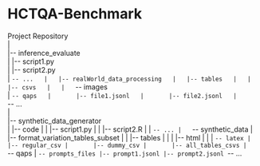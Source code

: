 # HCTQA-Benchmark

Project Repository  
|  
|-- inference_evaluate  
|   |-- script1.py  
|   |-- script2.py  
|   `-- ...  
|  
|-- realWorld_data_processing  
|   |-- tables  
|   |   |-- csvs  
|   |   `-- images  
|   `-- qaps  
|       |-- file1.jsonl  
|       |-- file2.jsonl  
|       `-- ...  
|  
|-- synthetic_data_generator  
|   |-- code
|   |   |-- script1.py
|   |   |-- script2.R
|   |   `-- ...
|   `-- synthetic_data
|       |-- format_variation_tables_subset
|       |   |-- tables
|       |   |   |-- html
|       |   |   `-- latex
|       |-- regular_csv
|       |-- dummy_csv
|       |-- all_tables_csvs
|       `-- qaps
|
`-- prompts_files
    |-- prompt1.jsonl
    |-- prompt2.jsonl
    `-- ...
